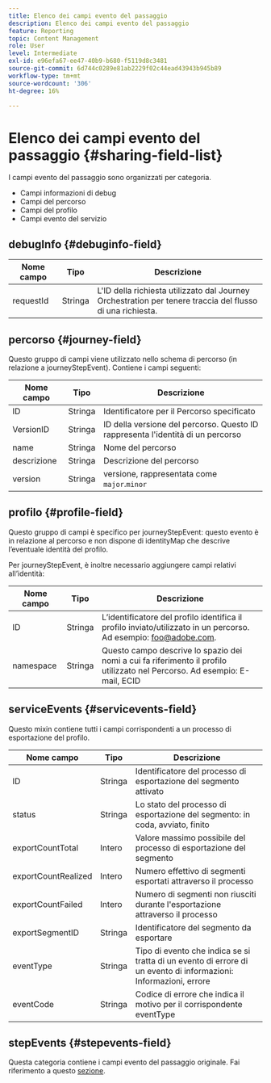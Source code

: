```yaml
---
title: Elenco dei campi evento del passaggio
description: Elenco dei campi evento del passaggio
feature: Reporting
topic: Content Management
role: User
level: Intermediate
exl-id: e96efa67-ee47-40b9-b680-f5119d8c3481
source-git-commit: 6d744c0289e81ab2229f02c44ead43943b945b89
workflow-type: tm+mt
source-wordcount: '306'
ht-degree: 16%

---
```


# Elenco dei campi evento del passaggio {#sharing-field-list}

I campi evento del passaggio sono organizzati per categoria.

* Campi informazioni di debug
* Campi del percorso
* Campi del profilo
* Campi evento del servizio

## debugInfo {#debuginfo-field}

| Nome campo | Tipo | Descrizione |
|---|---|------------|
| requestId | Stringa | L&#39;ID della richiesta utilizzato dal Journey Orchestration per tenere traccia del flusso di una richiesta. |

## percorso {#journey-field}

Questo gruppo di campi viene utilizzato nello schema di percorso (in relazione a journeyStepEvent). Contiene i campi seguenti:

| Nome campo | Tipo | Descrizione |
|---|---|------------|
| ID | Stringa | Identificatore per il Percorso specificato |
| VersionID | Stringa | ID della versione del percorso. Questo ID rappresenta l&#39;identità di un percorso |
| name | Stringa | Nome del percorso |
| descrizione | Stringa | Descrizione del percorso |
| version | Stringa | versione, rappresentata come `major`.`minor` |

## profilo {#profile-field}

Questo gruppo di campi è specifico per journeyStepEvent: questo evento è in relazione al percorso e non dispone di identityMap che descrive l’eventuale identità del profilo.

Per journeyStepEvent, è inoltre necessario aggiungere campi relativi all’identità:

| Nome campo | Tipo | Descrizione |
|---|---|------------|
| ID | Stringa | L’identificatore del profilo identifica il profilo inviato/utilizzato in un percorso. Ad esempio: foo@adobe.com. |
| namespace | Stringa | Questo campo descrive lo spazio dei nomi a cui fa riferimento il profilo utilizzato nel Percorso. Ad esempio: E-mail, ECID |

## serviceEvents {#servicevents-field}

Questo mixin contiene tutti i campi corrispondenti a un processo di esportazione del profilo.

| Nome campo | Tipo | Descrizione |
|---|---|------------|
| ID | Stringa | Identificatore del processo di esportazione del segmento attivato |
| status | Stringa | Lo stato del processo di esportazione del segmento: in coda, avviato, finito |
| exportCountTotal | Intero | Valore massimo possibile del processo di esportazione del segmento |
| exportCountRealized | Intero | Numero effettivo di segmenti esportati attraverso il processo |
| exportCountFailed | Intero | Numero di segmenti non riusciti durante l&#39;esportazione attraverso il processo |
| exportSegmentID | Stringa | Identificatore del segmento da esportare |
| eventType | Stringa | Tipo di evento che indica se si tratta di un evento di errore di un evento di informazioni: Informazioni, errore |
| eventCode | Stringa | Codice di errore che indica il motivo per il corrispondente eventType |

## stepEvents {#stepevents-field}

Questa categoria contiene i campi evento del passaggio originale. Fai riferimento a questo [sezione](../reports/sharing-legacy-fields.md).
